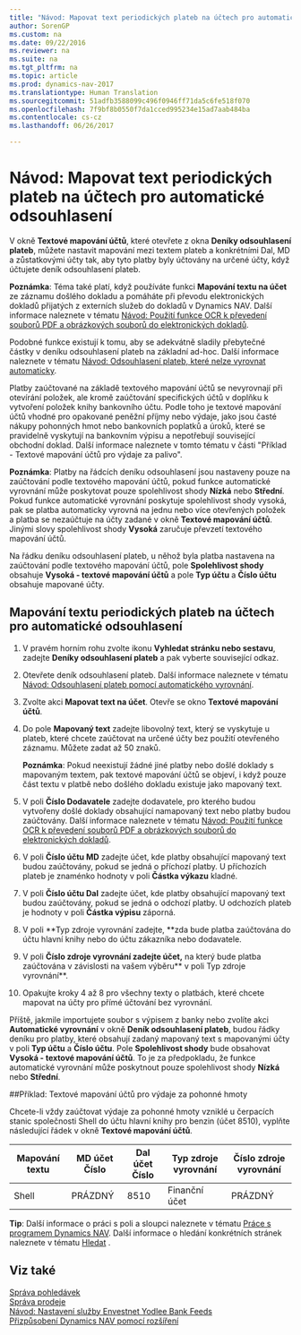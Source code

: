 ```yaml
---
title: "Návod: Mapovat text periodických plateb na účtech pro automatické odsouhlasení"
author: SorenGP
ms.custom: na
ms.date: 09/22/2016
ms.reviewer: na
ms.suite: na
ms.tgt_pltfrm: na
ms.topic: article
ms.prod: dynamics-nav-2017
ms.translationtype: Human Translation
ms.sourcegitcommit: 51adfb3588099c496f0946ff71da5c6fe518f070
ms.openlocfilehash: 7f9bf8b0550f7da1cced995234e15ad7aab484ba
ms.contentlocale: cs-cz
ms.lasthandoff: 06/26/2017

---
```


# <a name="how-to-map-text-on-recurring-payments-to-accounts-for-automatic-reconciliation"></a>Návod: Mapovat text periodických plateb na účtech pro automatické odsouhlasení
V okně **Textové mapování účtů**, které otevřete z okna **Deníky odsouhlasení plateb**, můžete nastavit mapování mezi textem plateb a konkrétními Dal, MD a zůstatkovými účty tak, aby tyto platby byly účtovány na určené účty, když účtujete deník odsouhlasení plateb.

**Poznámka**: Téma také platí, když používáte funkci **Mapování textu na účet** ze záznamu došlého dokladu a pomáháte při převodu elektronických dokladů přijatých z externích služeb do dokladů v Dynamics NAV. Další informace naleznete v tématu [Návod: Použití funkce OCR k převedení souborů PDF a obrázkových souborů do elektronických dokladů](across-how-use-ocr-pdf-images-files.md).   

Podobné funkce existují k tomu, aby se adekvátně sladily přebytečné částky v deníku odsouhlasení plateb na základní ad-hoc. Další informace naleznete v tématu [Návod: Odsouhlasení plateb, které nelze vyrovnat automaticky](receivables-how-reconcile-payments-cannot-apply-auto.md).

Platby zaúčtované na základě textového mapování účtů se nevyrovnají při otevírání položek, ale kromě zaúčtování specifických účtů v doplňku k vytvoření položek knihy bankovního účtu. Podle toho je textové mapování účtů vhodné pro opakované peněžní příjmy nebo výdaje, jako jsou časté nákupy pohonných hmot nebo bankovních poplatků a úroků, které se pravidelně vyskytují na bankovním výpisu a nepotřebují související obchodní doklad. Další informace naleznete v tomto tématu v části "Příklad - Textové mapování účtů pro výdaje za palivo".

**Poznámka**: Platby na řádcích deníku odsouhlasení jsou nastaveny pouze na zaúčtování podle textového mapování účtů, pokud funkce automatické vyrovnání může poskytovat pouze spolehlivost shody **Nízká** nebo **Střední**. Pokud funkce automatické vyrovnání poskytuje spolehlivost shody vysoká, pak se platba automaticky vyrovná na jednu nebo více otevřených položek a platba se nezaúčtuje na účty zadané v okně **Textové mapování účtů**. Jinými slovy spolehlivost shody **Vysoká** zaručuje převzetí textového mapování účtů.

Na řádku deníku odsouhlasení plateb, u něhož byla platba nastavena na zaúčtování podle textového mapování účtů, pole **Spolehlivost shody** obsahuje **Vysoká - textové mapování účtů** a pole **Typ účtu** a **Číslo účtu** obsahuje mapované účty.

## <a name="to-map-text-on-recurring-payments-to-accounts-for-automatic-reconciliation"></a>Mapování textu periodických plateb na účtech pro automatické odsouhlasení
1. V pravém horním rohu zvolte ikonu **Vyhledat stránku nebo sestavu**, zadejte **Deníky odsouhlasení plateb** a pak vyberte související odkaz.
2. Otevřete deník odsouhlasení plateb. Další informace naleznete v tématu [Návod: Odsouhlasení plateb pomocí automatického vyrovnání](receivables-how-reconcile-payments-auto-application.md).
3. Zvolte akci **Mapovat text na účet**. Otevře se okno **Textové mapování účtů**.
4. Do pole **Mapovaný text** zadejte libovolný text, který se vyskytuje u plateb, které chcete zaúčtovat na určené účty bez použití otevřeného záznamu. Můžete zadat až 50 znaků.

    **Poznámka**: Pokud neexistují žádné jiné platby nebo došlé doklady s mapovaným textem, pak textové mapování účtů se objeví, i když pouze část textu v platbě nebo došlého dokladu existuje jako mapovaný text.
5. V poli **Číslo Dodavatele** zadejte dodavatele, pro kterého budou vytvořeny došlé doklady obsahující namapovaný text nebo platby budou zaúčtovány. Další informace naleznete v tématu [Návod: Použití funkce OCR k převedení souborů PDF a obrázkových souborů do elektronických dokladů](across-how-use-ocr-pdf-images-files.md).      
6. V poli **Číslo účtu MD** zadejte účet, kde platby obsahující mapovaný text budou zaúčtovány, pokud se jedná o příchozí platby. U příchozích plateb je znaménko hodnoty v poli **Částka výkazu** kladné.
7. V poli **Číslo účtu Dal** zadejte účet, kde platby obsahující mapovaný text budou zaúčtovány, pokud se jedná o odchozí platby. U odchozích plateb je hodnoty v poli **Částka výpisu** záporná.
8. V poli **Typ zdroje vyrovnání zadejte, **zda bude platba zaúčtována do účtu hlavní knihy nebo do účtu zákazníka nebo dodavatele.
9. V poli **Číslo zdroje vyrovnání zadejte účet,** na který bude platba zaúčtována v závislosti na vašem výběru** v poli Typ zdroje vyrovnání**.
10. Opakujte kroky 4 až 8 pro všechny texty o platbách, které chcete mapovat na účty pro přímé účtování bez vyrovnání.

Příště, jakmile importujete soubor s výpisem z banky nebo zvolíte akci **Automatické vyrovnání** v okně **Deník odsouhlasení plateb**, budou řádky deníku pro platby, které obsahují zadaný mapovaný text s mapovanými účty v poli **Typ účtu** a **Číslo účtu**. Pole **Spolehlivost shody** bude obsahovat **Vysoká - textové mapování účtů**. To je za předpokladu, že funkce automatické vyrovnání může poskytnout pouze spolehlivost shody **Nízká** nebo **Střední**.

##<a name="example-text-to-account-mapping-for-fuel-expense"></a>Příklad: Textové mapování účtů pro výdaje za pohonné hmoty

Chcete-li vždy zaúčtovat výdaje za pohonné hmoty vzniklé u čerpacích stanic společnosti Shell do účtu hlavní knihy pro benzin (účet 8510), vyplňte následující řádek v okně **Textové mapování účtů**.

|Mapování textu |MD účet Číslo |Dal účet Číslo |Typ zdroje vyrovnání |Číslo zdroje vyrovnání |
|-------------|---------------|----------------|-----------------|----------------|
|Shell |PRÁZDNÝ |8510 |Finanční účet|PRÁZDNÝ|

**Tip**: Další informace o práci s poli a sloupci naleznete v tématu [Práce s programem Dynamics NAV](ui-work-product.md). Další informace o hledání konkrétních stránek naleznete v tématu [Hledat](ui-search.md) .

## <a name="see-also"></a>Viz také
[Správa pohledávek](receivables-manage-receivables.md)  
[Správa prodeje](sales-manage-sales.md)  
[Návod: Nastavení služby Envestnet Yodlee Bank Feeds](bank-how-setup-bank-statement-service.md)  
[Přizpůsobení Dynamics NAV pomocí rozšíření](ui-extensions.md)

